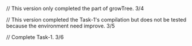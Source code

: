 // This version only completed the part of growTree. 3/4

// This version completed the Task-1's compilation but does not be tested because the environment need improve. 3/5

// Complete Task-1. 3/6

